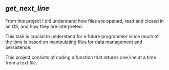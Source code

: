 ## *get_next_line*

<p>From this project I did understand how files are opened, read and closed in an OS, and how they are interpreted.</p>
<p>This task is crucial to understand for a future programmer since much of the time is based on manipulating files for data management and persistence.</p>
<p>This project consists of coding a function that returns one line at a time from a text file.</p>
